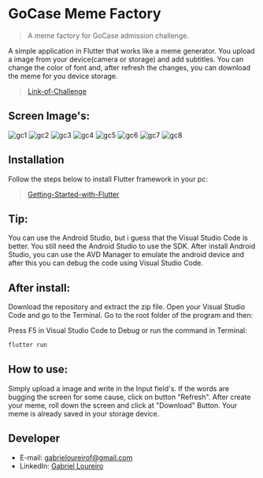 # GoCase Meme Factory

> A meme factory for GoCase admission challenge.

A simple application in Flutter that works like a meme generator. You upload a image from your device(camera or storage) and add subtitles. You can change the color of font and, after refresh the changes, you can download the meme for you device storage.

> [Link-of-Challenge][Link-of-Challenge]

## Screen Image's:
![gc1](https://user-images.githubusercontent.com/39869298/70459557-2a468200-1a93-11ea-8a5f-6d9d3afa4522.png)
![gc2](https://user-images.githubusercontent.com/39869298/70459886-e4d68480-1a93-11ea-9bb6-918dd29c3be5.png)
![gc3](https://user-images.githubusercontent.com/39869298/70459881-e43dee00-1a93-11ea-9a93-e8ae55a528bf.png)
![gc4](https://user-images.githubusercontent.com/39869298/70459882-e43dee00-1a93-11ea-920f-acce87541b1e.png)
![gc5](https://user-images.githubusercontent.com/39869298/70459883-e4d68480-1a93-11ea-8299-dbeb6cb06c49.png)
![gc6](https://user-images.githubusercontent.com/39869298/70459884-e4d68480-1a93-11ea-9963-fd9539b9ee7e.png)
![gc7](https://user-images.githubusercontent.com/39869298/70459885-e4d68480-1a93-11ea-9dc1-a37589425c31.png)
![gc8](https://user-images.githubusercontent.com/39869298/70460137-662e1700-1a94-11ea-9efd-569f747722cd.png)

## Installation
Follow the steps below to install Flutter framework in your pc:

> [Getting-Started-with-Flutter][Getting-Started-with-Flutter]

## Tip:

You can use the Android Studio, but i guess that the Visual Studio Code is better. You still need the Android Studio to use the SDK. After install Android Studio, you can use the AVD Manager to emulate the android device and after this you can debug the code using Visual Studio Code.

## After install:

Download the repository and extract the zip file. Open your Visual Studio Code and go to the Terminal. Go to the root folder of the program and then:

Press F5 in Visual Studio Code to Debug or run the command in Terminal:
```sh
flutter run
```

## How to use:

Simply upload a image and write in the Input field's. If the words are bugging the screen for some cause, click on button "Refresh". After create your meme, roll down the screen and click at "Download" Button. Your meme is already saved in your storage device.

## Developer

* E-mail: gabrieloureirof@gmail.com
* LinkedIn: [Gabriel Loureiro](https://www.linkedin.com/in/gabrieloureiro/)


[Getting-Started-with-Flutter]: https://flutter.dev/docs/get-started/install
[Link-of-Challenge]: https://gist.github.com/brunocavalcante/56a15941215be8f6b70b3b7e885e9a8f

